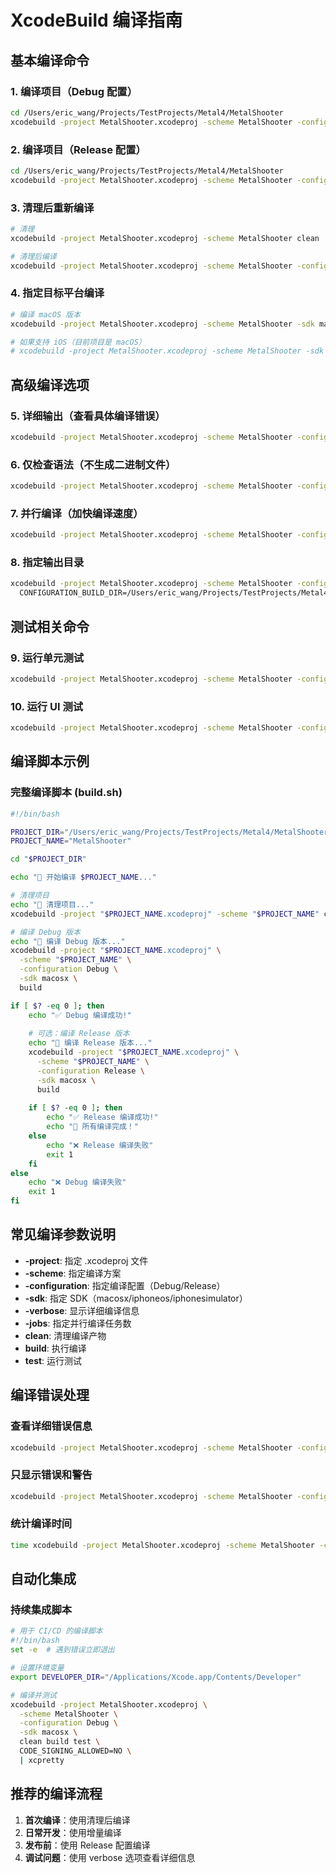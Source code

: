 # XcodeBuild 编译指南

## 基本编译命令

### 1. 编译项目（Debug 配置）
```bash
cd /Users/eric_wang/Projects/TestProjects/Metal4/MetalShooter
xcodebuild -project MetalShooter.xcodeproj -scheme MetalShooter -configuration Debug build
```

### 2. 编译项目（Release 配置）
```bash
cd /Users/eric_wang/Projects/TestProjects/Metal4/MetalShooter
xcodebuild -project MetalShooter.xcodeproj -scheme MetalShooter -configuration Release build
```

### 3. 清理后重新编译
```bash
# 清理
xcodebuild -project MetalShooter.xcodeproj -scheme MetalShooter clean

# 清理后编译
xcodebuild -project MetalShooter.xcodeproj -scheme MetalShooter -configuration Debug clean build
```

### 4. 指定目标平台编译
```bash
# 编译 macOS 版本
xcodebuild -project MetalShooter.xcodeproj -scheme MetalShooter -sdk macosx -configuration Debug build

# 如果支持 iOS（目前项目是 macOS）
# xcodebuild -project MetalShooter.xcodeproj -scheme MetalShooter -sdk iphoneos -configuration Debug build
```

## 高级编译选项

### 5. 详细输出（查看具体编译错误）
```bash
xcodebuild -project MetalShooter.xcodeproj -scheme MetalShooter -configuration Debug build -verbose
```

### 6. 仅检查语法（不生成二进制文件）
```bash
xcodebuild -project MetalShooter.xcodeproj -scheme MetalShooter -configuration Debug build CODE_SIGNING_ALLOWED=NO
```

### 7. 并行编译（加快编译速度）
```bash
xcodebuild -project MetalShooter.xcodeproj -scheme MetalShooter -configuration Debug build -jobs 8
```

### 8. 指定输出目录
```bash
xcodebuild -project MetalShooter.xcodeproj -scheme MetalShooter -configuration Debug build \
  CONFIGURATION_BUILD_DIR=/Users/eric_wang/Projects/TestProjects/Metal4/Build
```

## 测试相关命令

### 9. 运行单元测试
```bash
xcodebuild -project MetalShooter.xcodeproj -scheme MetalShooter -configuration Debug test
```

### 10. 运行 UI 测试
```bash
xcodebuild -project MetalShooter.xcodeproj -scheme MetalShooter -configuration Debug test -testPlan MetalShooterUITests
```

## 编译脚本示例

### 完整编译脚本 (build.sh)
```bash
#!/bin/bash

PROJECT_DIR="/Users/eric_wang/Projects/TestProjects/Metal4/MetalShooter"
PROJECT_NAME="MetalShooter"

cd "$PROJECT_DIR"

echo "🚀 开始编译 $PROJECT_NAME..."

# 清理项目
echo "🧹 清理项目..."
xcodebuild -project "$PROJECT_NAME.xcodeproj" -scheme "$PROJECT_NAME" clean

# 编译 Debug 版本
echo "🔨 编译 Debug 版本..."
xcodebuild -project "$PROJECT_NAME.xcodeproj" \
  -scheme "$PROJECT_NAME" \
  -configuration Debug \
  -sdk macosx \
  build

if [ $? -eq 0 ]; then
    echo "✅ Debug 编译成功!"
    
    # 可选：编译 Release 版本
    echo "🔨 编译 Release 版本..."
    xcodebuild -project "$PROJECT_NAME.xcodeproj" \
      -scheme "$PROJECT_NAME" \
      -configuration Release \
      -sdk macosx \
      build
    
    if [ $? -eq 0 ]; then
        echo "✅ Release 编译成功!"
        echo "🎉 所有编译完成！"
    else
        echo "❌ Release 编译失败"
        exit 1
    fi
else
    echo "❌ Debug 编译失败"
    exit 1
fi
```

## 常见编译参数说明

- **-project**: 指定 .xcodeproj 文件
- **-scheme**: 指定编译方案
- **-configuration**: 指定编译配置（Debug/Release）
- **-sdk**: 指定 SDK（macosx/iphoneos/iphonesimulator）
- **-verbose**: 显示详细编译信息
- **-jobs**: 指定并行编译任务数
- **clean**: 清理编译产物
- **build**: 执行编译
- **test**: 运行测试

## 编译错误处理

### 查看详细错误信息
```bash
xcodebuild -project MetalShooter.xcodeproj -scheme MetalShooter -configuration Debug build 2>&1 | tee build.log
```

### 只显示错误和警告
```bash
xcodebuild -project MetalShooter.xcodeproj -scheme MetalShooter -configuration Debug build 2>&1 | grep -E "(error:|warning:)"
```

### 统计编译时间
```bash
time xcodebuild -project MetalShooter.xcodeproj -scheme MetalShooter -configuration Debug build
```

## 自动化集成

### 持续集成脚本
```bash
# 用于 CI/CD 的编译脚本
#!/bin/bash
set -e  # 遇到错误立即退出

# 设置环境变量
export DEVELOPER_DIR="/Applications/Xcode.app/Contents/Developer"

# 编译并测试
xcodebuild -project MetalShooter.xcodeproj \
  -scheme MetalShooter \
  -configuration Debug \
  -sdk macosx \
  clean build test \
  CODE_SIGNING_ALLOWED=NO \
  | xcpretty
```

## 推荐的编译流程

1. **首次编译**：使用清理后编译
2. **日常开发**：使用增量编译
3. **发布前**：使用 Release 配置编译
4. **调试问题**：使用 verbose 选项查看详细信息
